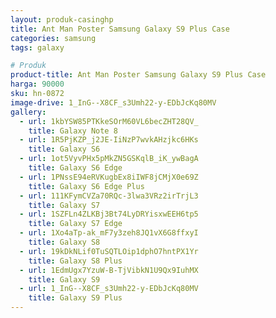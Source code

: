 ```yaml
---
layout: produk-casinghp
title: Ant Man Poster Samsung Galaxy S9 Plus Case
categories: samsung
tags: galaxy

# Produk
product-title: Ant Man Poster Samsung Galaxy S9 Plus Case
harga: 90000
sku: hn-0872
image-drive: 1_InG--X8CF_s3Umh22-y-EDbJcKq80MV
gallery:
  - url: 1kbYSW85PTKkeSOrM60VL6becZHT28QV_
    title: Galaxy Note 8
  - url: 1R5PjKZP_j2JE-IiNzP7wvkAHzjkc6HKs
    title: Galaxy S6
  - url: 1ot5VyvPHx5pMkZN5GSKqlB_iK_ywBagA
    title: Galaxy S6 Edge
  - url: 1PNssE94eRVKugbEx8iIWF8jCMjX0e69Z
    title: Galaxy S6 Edge Plus
  - url: 111KFymCVZa70RQc-3lwa3VRz2irTrjL3
    title: Galaxy S7
  - url: 1SZFLn4ZLKBj3Bt74LyDRYisxwEEH6tp5
    title: Galaxy S7 Edge
  - url: 1Xo4aTp-ak_mF7y3zeh8JQ1vX6G8ffxyI
    title: Galaxy S8
  - url: 19kDkNLif0TuSQTLOip1dphO7hntPX1Yr
    title: Galaxy S8 Plus
  - url: 1EdmUgx7YzuW-B-TjVibkN1U9Qx9IuhMX
    title: Galaxy S9
  - url: 1_InG--X8CF_s3Umh22-y-EDbJcKq80MV
    title: Galaxy S9 Plus
---
```


